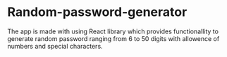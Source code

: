 # Random-password-generator
The app is made with using React library which provides functionallity to generate random password ranging from 6 to 50 digits with allowence of numbers and special characters.
